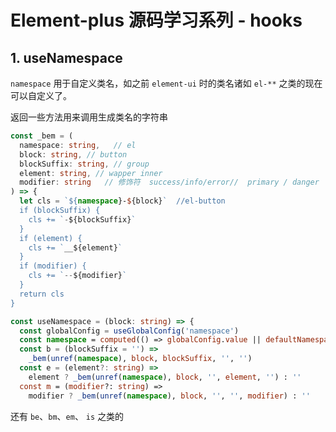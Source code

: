# Element-plus 源码学习系列 - hooks

## 1. useNamespace

`namespace` 用于自定义类名，如之前 `element-ui` 时的类名诸如 `el-**` 之类的现在可以自定义了。

返回一些方法用来调用生成类名的字符串

```ts
const _bem = (
  namespace: string,   // el
  block: string, // button
  blockSuffix: string, // group
  element: string, // wapper inner
  modifier: string   // 修饰符  success/info/error//  primary / danger
) => {
  let cls = `${namespace}-${block}`  //el-button
  if (blockSuffix) {
    cls += `-${blockSuffix}`
  }
  if (element) {
    cls += `__${element}`
  }
  if (modifier) {
    cls += `--${modifier}`
  }
  return cls
}
```

```ts
const useNamespace = (block: string) => {
  const globalConfig = useGlobalConfig('namespace')
  const namespace = computed(() => globalConfig.value || defaultNamespace)
  const b = (blockSuffix = '') =>
    _bem(unref(namespace), block, blockSuffix, '', '')
  const e = (element?: string) =>
    element ? _bem(unref(namespace), block, '', element, '') : ''
  const m = (modifier?: string) =>
    modifier ? _bem(unref(namespace), block, '', '', modifier) : ''
```

还有 `be`、`bm`、`em`、 `is` 之类的